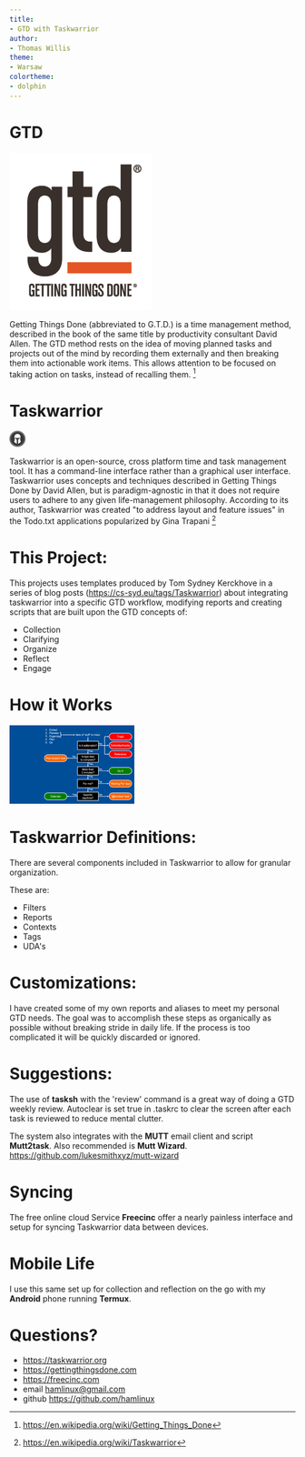 ```yaml
---
title:
- GTD with Taskwarrior
author:
- Thomas Willis
theme:
- Warsaw
colortheme:
- dolphin
---
```

# **GTD**

![](gtdbook.jpg)

Getting Things Done (abbreviated to G.T.D.) is a time management method, described in the book of the same title by productivity consultant David Allen.
The GTD method rests on the idea of moving planned tasks and projects out of the mind
 by recording them externally and then breaking them into actionable
work items.  This allows attention to be focused on taking action on
tasks, instead of  recalling them. [^1]

# **Taskwarrior**

![](task.jpg)

Taskwarrior is an open-source, cross platform time and task management tool. It has a command-line interface rather than a graphical user interface.
Taskwarrior uses concepts and techniques described in Getting Things Done by David Allen, but is paradigm-agnostic in that it does not require users to adhere to any given life-management philosophy.  According to its author, Taskwarrior was created "to address layout and feature issues" in the Todo.txt applications popularized by Gina Trapani [^2]

# **This Project:**

This projects uses templates produced by Tom Sydney Kerckhove in a series of blog posts (https://cs-syd.eu/tags/Taskwarrior) about integrating taskwarrior into a specific GTD workflow, modifying reports and creating scripts that are built upon the GTD concepts of:

* Collection
* Clarifying
* Organize
* Reflect
* Engage

# **How it Works**
![GTD Flow Chart](gtd-flow.jpg)

# **Taskwarrior Definitions:**
There are several components included in Taskwarrior to allow for granular organization.

These are:

* Filters
* Reports
* Contexts
* Tags
* UDA's

# **Customizations:**
I have created some of my own reports and aliases to meet my personal GTD needs.  The goal was to accomplish these steps as organically as possible without breaking stride in daily life.  If the process is too complicated it will be quickly discarded or ignored.

# **Suggestions:**
 The use of **tasksh** with the 'review' command is a great way of doing a GTD weekly review.  Autoclear is set true in .taskrc to clear the screen after each task is reviewed to reduce mental clutter.

 The system also integrates with the **MUTT** email client and script **Mutt2task**.  Also recommended is **Mutt Wizard**. https://github.com/lukesmithxyz/mutt-wizard

# **Syncing**
The free online cloud Service **Freecinc** offer a nearly painless interface and setup for syncing Taskwarrior data between devices.

# **Mobile Life**
I use this same set up for collection and reflection on the go with my **Android** phone running **Termux**.

# **Questions?**

* https://taskwarrior.org
* https://gettingthingsdone.com
* https://freecinc.com
* email hamlinux@gmail.com
* github https://github.com/hamlinux

[^1]:https://en.wikipedia.org/wiki/Getting_Things_Done
[^2]:https://en.wikipedia.org/wiki/Taskwarrior

